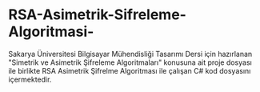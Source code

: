 # RSA-Asimetrik-Sifreleme-Algoritmasi-
Sakarya Üniversitesi Bilgisayar Mühendisliği Tasarımı Dersi için hazırlanan "Simetrik ve Asimetrik Şifreleme Algoritmaları" konusuna ait proje dosyası ile birlikte RSA Asimetrik Şifrelme Algoritması ile çalışan C# kod dosyasını içermektedir.

